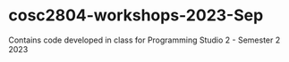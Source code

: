 # cosc2804-workshops-2023-Sep
Contains code developed in class for Programming Studio 2 - Semester 2 2023
